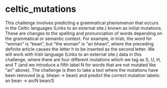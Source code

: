 # celtic_mutations
This challenge involves predicting a grammatical phenomenon that occurs in the Celtic languages (Links to an external site.) known as initial mutations. These are changes to the spelling and pronunciation of words depending on the grammatical or semantic context. For example, in Irish, the word for “woman” is “bean”, but  “the woman” is “an bhean”, where the preceding definite article causes the letter h to be inserted as the second letter.  We will work with Irish language (Links to an external site.) data in this challenge, where there are four different mutations which we tag as S, U, H, and T (and we introduce a fifth label N for words that are not mutated like “an” above). The challenge is then to take a text where the mutations have been removed (e.g. bhean → bean) and predict the correct mutation labels:  an bean → an/N bean/S

